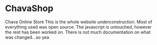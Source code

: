 # ChavaShop
Chava Online Store
This is the whole website underconstruction. Most of everything used was open source. The javascript is untouched, however the rest has been worked on. There is not much documentation on what was changed...so yea
